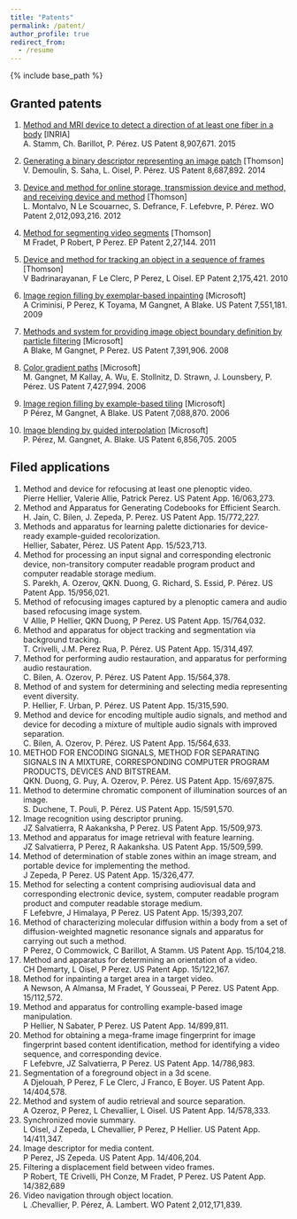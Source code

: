 ```yaml
---
title: "Patents"
permalink: /patent/
author_profile: true
redirect_from:
  - /resume
---
```


{% include base_path %}

## Granted patents

1. [Method and MRI device to detect a direction of at least one fiber in a body](https://www.google.com/patents/US8907671) [INRIA]  
A. Stamm, Ch. Barillot, P. Pérez. US Patent 8,907,671. 2015  
1. [Generating a binary descriptor representing an image patch](https://www.google.com/patents/US8687892) [Thomson]  
V. Demoulin, S. Saha, L. Oisel, P. Pérez. US Patent 8,687,892. 2014  
 
1. [Device and method for online storage, transmission device and method, and receiving device and method](https://patents.google.com/patent/US9519800B2) [Thomson]  
L. Montalvo, N Le Scouarnec, S. Defrance, F. Lefebvre, P. Pérez. WO Patent 2,012,093,216. 2012   
1. [Method for segmenting video segments](https://www.google.com/patents/EP2277144B1) [Thomson]  
M Fradet, P Robert, P Perez. EP Patent 2,27,144. 2011   
1. [Device and method for tracking an object in a sequence of frames]() [Thomson]  
V Badrinarayanan, F Le Clerc, P Perez, L Oisel. EP Patent 2,175,421. 2010  
1. [Image region filling by exemplar-based inpainting](https://www.google.com/patents/US6987520) [Microsoft]  
A Criminisi, P Perez, K Toyama, M Gangnet, A Blake. US Patent 7,551,181. 2009  
1. [Methods and system for providing image object boundary definition by particle filtering](https://www.google.com/patents/US7391906) [Microsoft]  
A Blake, M Gangnet, P Perez. US Patent 7,391,906. 2008  
1. [Color gradient paths](https://www.google.com/patents/US7427994) [Microsoft]  
M. Gangnet, M Kallay, A. Wu, E. Stollnitz, D. Strawn, J. Lounsbery, P. Pérez. US Patent 7,427,994. 2006  
1. [Image region filling by example-based tiling](https://www.google.com/patents/US7088870) [Microsoft]     
P Pérez, M Gangnet, A Blake. US Patent 7,088,870. 2006  
1. [Image blending by guided interpolation](https://www.google.com/patents/US6856705) [Microsoft]    
P. Pérez, M. Gangnet, A. Blake. US Patent 6,856,705. 2005  

## Filed applications
1. Method and device for refocusing at least one plenoptic video.  
Pierre Hellier, Valerie Allie, Patrick Perez. US Patent App. 16/063,273.
1. Method and Apparatus for Generating Codebooks for Efficient Search.  
H. Jain, C. Bilen, J. Zepeda, P. Perez. US Patent App. 15/772,227.
1. Methods and apparatus for learning palette dictionaries for device-ready example-guided recolorization.  
Hellier, Sabater, Pérez. US Patent App. 15/523,713.
1. Method for processing an input signal and corresponding electronic device, non-transitory computer readable program product and computer readable storage medium.  
S. Parekh, A. Ozerov, QKN. Duong, G. Richard, S. Essid, P. Pérez. US Patent App. 15/956,021.
1. Method of refocusing images captured by a plenoptic camera and audio based refocusing image system.  
V Allie, P Hellier, QKN Duong, P Perez. US Patent App. 15/764,032.
1. Method and apparatus for object tracking and segmentation via background tracking.  
T. Crivelli, J.M. Perez Rua, P. Pérez. US Patent App. 15/314,497.
1. Method for performing audio restauration, and apparatus for performing audio restauration.  
C. Bilen, A. Ozerov, P. Pérez. US Patent App. 15/564,378.
1. Method of and system for determining and selecting media representing event diversity.  
P. Hellier, F. Urban, P. Pérez. US Patent App. 15/315,590.
1. Method and device for encoding multiple audio signals, and method and device for decoding a mixture of multiple audio signals with improved separation.  
C. Bilen, A. Ozerov, P. Pérez. US Patent App. 15/564,633.
1. METHOD FOR ENCODING SIGNALS, METHOD FOR SEPARATING SIGNALS IN A MIXTURE, CORRESPONDING COMPUTER PROGRAM PRODUCTS, DEVICES AND BITSTREAM.  
QKN. Duong, G. Puy, A. Ozerov, P. Pérez. US Patent App. 15/697,875.
1. Method to determine chromatic component of illumination sources of an image.  
S. Duchene, T. Pouli, P. Pérez. US Patent App. 15/591,570.
1. Image recognition using descriptor pruning.     
JZ Salvatierra, R Aakanksha, P Perez. US Patent App. 15/509,973.
1. Method and apparatus for image retrieval with feature learning.  
JZ Salvatierra, P Perez, R Aakanksha. US Patent App. 15/509,599.
1. Method of determination of stable zones within an image stream, and portable device for implementing the method.  
J Zepeda, P Perez. US Patent App. 15/326,477.
1. Method for selecting a content comprising audiovisual data and corresponding electronic device, system, computer readable program product and computer readable storage medium.  
F Lefebvre, J Himalaya, P Perez. US Patent App. 15/393,207.
1. Method of characterizing molecular diffusion within a body from a set of diffusion-weighted magnetic resonance signals and apparatus for carrying out such a method.  
P Perez, O Commowick, C Barillot, A Stamm. US Patent App. 15/104,218.
1. Method and apparatus for determining an orientation of a video.  
CH Demarty, L Oisel, P Perez. US Patent App. 15/122,167.
1. Method for inpainting a target area in a target video.  
A Newson, A Almansa, M Fradet, Y Gousseai, P Perez. US Patent App. 15/112,572.
1. Method and apparatus for controlling example-based image manipulation.  
P Hellier, N Sabater, P Perez. US Patent App. 14/899,811.
1. Method for obtaining a mega-frame image fingerprint for image fingerprint based content identification, method for identifying a video sequence, and corresponding device.  
F Lefebvre, JZ Salvatierra, P Perez. US Patent App. 14/786,983.
1. Segmentation of a foreground object in a 3d scene.  
A Djelouah, P Perez, F Le Clerc, J Franco, E Boyer. US Patent App. 14/404,578.
1. Method and system of audio retrieval and source separation.  
A Ozeroz, P Perez, L Chevallier, L Oisel. US Patent App. 14/578,333.
1. Synchronized movie summary.  
L Oisel, J Zepeda, L Chevallier, P Perez, P Hellier. US Patent App. 14/411,347.
1. Image descriptor for media content.  
P Perez, JS Zepeda. US Patent App. 14/406,204.
1. Filtering a displacement field between video frames.  
P Robert, TE Crivelli, PH Conze, M Fradet, P Perez. US Patent App. 14/382,689
1. Video navigation through object location.  
L .Chevallier, P. Pérez, A. Lambert. WO Patent 2,012,171,839.
